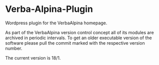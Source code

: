 # Verba-Alpina-Plugin

Wordpress plugin for the VerbaAlpina homepage.

As part of the VerbaAlpina version control concept all of its modules are archived in periodic intervals. To get an older executable version of the software please pull the commit marked with the respective version number.

The current version is 18/1.
